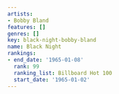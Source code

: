 ```yaml
---
artists:
- Bobby Bland
features: []
genres: []
key: black-night-bobby-bland
name: Black Night
rankings:
- end_date: '1965-01-08'
  rank: 99
  ranking_list: Billboard Hot 100
  start_date: '1965-01-02'
---
```


